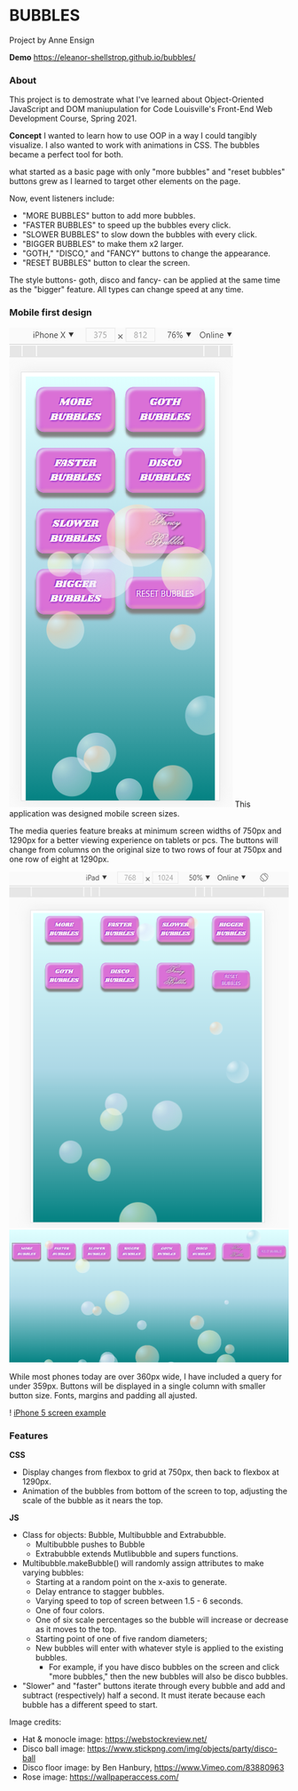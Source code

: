 # BUBBLES
Project by Anne Ensign

**Demo**
https://eleanor-shellstrop.github.io/bubbles/


### About
This project is to demostrate what I've learned about Object-Oriented JavaScript and DOM maniupulation for Code Louisville's Front-End Web Development Course, Spring 2021. 

**Concept**
I wanted to learn how to use OOP in a way I could tangibly visualize. I also wanted to work with animations in CSS. The bubbles became a perfect tool for both. 

what started as a basic page with only "more bubbles" and "reset bubbles" buttons grew as I learned to target other elements on the page. 

Now, event listeners include:

* "MORE BUBBLES" button to add more bubbles.
* "FASTER BUBBLES" to speed up the bubbles every click.
* "SLOWER BUBBLES" to slow down the bubbles with every click.
* "BIGGER BUBBLES" to make them x2 larger.
* "GOTH," "DISCO," and "FANCY" buttons to change the appearance.
* "RESET BUBBLES" button to clear the screen.

The style buttons- goth, disco and fancy- can be applied at the same time as the "bigger" feature. All types can change speed at any time. 

### Mobile first design

![iPhone screen example](examples/iPhoneX.png "Render size: iPhone X")
This application was designed mobile screen sizes.

The media queries feature breaks at minimum screen widths of 750px and 1290px for a better viewing experience on tablets or pcs. The buttons will change from columns on the original size to two rows of four at 750px and one row of eight at 1290px.

![iPad screen example](examples/iPad.png "Render size: iPad")
![PC screen example](examples/wide1200plus.png "Render size: PC monitor over 1290px")

While most phones today are over 360px wide, I have included a query for under 359px. Buttons will be displayed in a single column with smaller button size. Fonts, margins and padding all ajusted. 

! [iPhone 5 screen example](examples/iPhone5.png "Render size: iPhone 5")

### Features

**CSS**
* Display changes from flexbox to grid at 750px, then back to flexbox at 1290px.
* Animation of the bubbles from bottom of the screen to top, adjusting the scale of the bubble as it nears the top.

**JS**
* Class for objects: Bubble, Multibubble and Extrabubble.
  * Multibubble pushes to Bubble
  * Extrabubble extends Mutlibubble and supers functions.
* Multibubble.makeBubble() will randomly assign attributes to make varying bubbles:
  * Starting at a random point on the x-axis to generate.
  * Delay entrance to stagger bubbles.
  * Varying speed to top of screen between 1.5 - 6 seconds.
  * One of four colors.
  * One of six scale percentages so the bubble will increase or decrease as it moves to the top.
  * Starting point of one of five random diameters;
  * New bubbles will enter with whatever style is applied to the existing bubbles. 
    * For example, if you have disco bubbles on the screen and click "more bubbles," then the new bubbles will also be disco bubbles. 
* "Slower" and "faster" buttons iterate through every bubble and add and subtract (respectively) half a second. It must iterate because each bubble has a different speed to start. 

Image credits:
* Hat & monocle image: https://webstockreview.net/
* Disco ball image: https://www.stickpng.com/img/objects/party/disco-ball
* Disco floor image: by Ben Hanbury, https://www.Vimeo.com/83880963
* Rose image: https://wallpaperaccess.com/